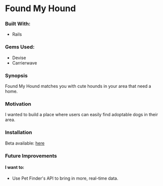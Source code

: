 # Found My Hound

### Built With:

- Rails


### Gems Used:

- Devise
- Carrierwave


### Synopsis

Found My Hound matches you with cute hounds in your area that need a home.


### Motivation

I wanted to build a place where users can easily find adoptable dogs in their area.


### Installation

Beta available: [here](http://found-my-hound.herokuapp.com/)


### Future Improvements

#### I want to:

- Use Pet Finder's API to bring in more, real-time data.
